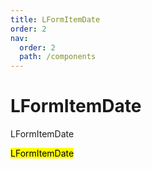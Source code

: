 ```yaml
---
title: LFormItemDate
order: 2
nav:
  order: 2
  path: /components
---
```


# LFormItemDate

LFormItemDate

<mark>LFormItemDate</mark>

<code src='./demos/Demo1.tsx' />
